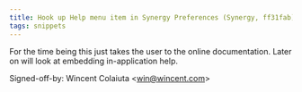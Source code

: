 ```yaml
---
title: Hook up Help menu item in Synergy Preferences (Synergy, ff31fab)
tags: snippets
---
```


For the time being this just takes the user to the online documentation. Later on will look at embedding in-application help.

Signed-off-by: Wincent Colaiuta &lt;win@wincent.com&gt;
